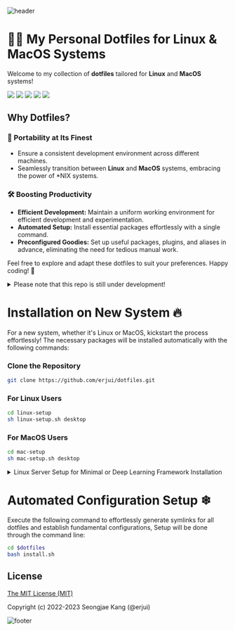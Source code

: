 ![header](https://capsule-render.vercel.app/api?type=venom&text=Dotfiles&animation=fadeIn&fontSize=40&desc=for%20best%20productivity&descAlignY=70&descSize=20)

# 🧑‍💻 My Personal Dotfiles for Linux & MacOS Systems

Welcome to my collection of **dotfiles** tailored for **Linux** and **MacOS** systems!

<div align="left">
	<img src="https://img.shields.io/badge/Debian-A81D33?style=for-the-badge&logo=debian&logoColor=white" />
	<img src="https://img.shields.io/badge/mac%20os-000000?style=for-the-badge&logo=apple&logoColor=white" />
	<img src="https://img.shields.io/badge/Ubuntu-E95420?style=for-the-badge&logo=ubuntu&logoColor=white" />
   <img src="https://img.shields.io/badge/shell_script-%23121011.svg?style=for-the-badge&logo=gnu-bash&logoColor=white" />
   <img src="https://img.shields.io/badge/python-3670A0?style=for-the-badge&logo=python&logoColor=ffdd54" />
</div>

## Why Dotfiles?

### 🔄 Portability at Its Finest
- Ensure a consistent development environment across different machines.
- Seamlessly transition between **Linux** and **MacOS** systems, embracing the power of *NIX systems.

### 🛠 Boosting Productivity
- **Efficient Development:** Maintain a uniform working environment for efficient development and experimentation.
- **Automated Setup:** Install essential packages effortlessly with a single command.
- **Preconfigured Goodies:** Set up useful packages, plugins, and aliases in advance, eliminating the need for tedious manual work.

Feel free to explore and adapt these dotfiles to suit your preferences. Happy coding! 🚀


<details>
  <summary>Please note that this repo is still under development!</summary>
It's primarily designed for my personal use at the moment,
but I'm actively working on making it more versatile for other users too!
Stay tuned for updates!

</details>

# Installation on New System 🔥

For a new system, whether it's Linux or MacOS, kickstart the process effortlessly!
The necessary packages will be installed automatically with the following commands:

### Clone the Repository
```bash
git clone https://github.com/erjui/dotfiles.git
```

### For Linux Users
```bash
cd linux-setup
sh linux-setup.sh desktop
```

### For MacOS Users
```bash
cd mac-setup
sh mac-setup.sh desktop
```

<details>
  <summary>Linux Server Setup for Minimal or Deep Learning Framework Installation</summary>

  - **Minimal Installation on Server:**
    - Run `sh linux-setup.sh server`

  - **Deep Learning Frameworks Setup (e.g., Nvidia Driver, CUDA, cuDNN, and NCCL):**
    - Run `sh linux-setup.sh dl`
</details>

# Automated Configuration Setup ❄

Execute the following command to effortlessly generate symlinks for all dotfiles and establish fundamental configurations,
Setup will be done through the command line:

```bash
cd $dotfiles
bash install.sh
```

License
-------

[The MIT License (MIT)](LICENSE)

Copyright (c) 2022-2023 Seongjae Kang (@erjui)

![footer](https://capsule-render.vercel.app/api?section=footer)
